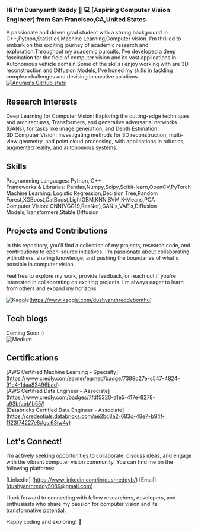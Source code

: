 ### Hi I'm Dushyanth Reddy 👋 💻 [Aspiring Computer Vision Engineer] from San Francisco,CA,United States

A passionate and driven grad student with a strong background in C++,Python,Statistics,Machine Learning,Computer vision. I'm thrilled to embark on this exciting journey of academic research and exploration.Throughout my academic pursuits, I've developed a deep fascination for the field of computer vision and its vast applications in Autonomous vehicle domain.Some of the skills i enjoy working with are 3D reconstruction and Diffusion Models, I've honed my skills in tackling complex challenges and devising innovative solutions.
[![Anurag's GitHub stats](https://github-readme-stats.vercel.app/api?username=dushyanthreddy000)](https://github.com/anuraghazra/github-readme-stats)

## Research Interests
Deep Learning for Computer Vision: Exploring the cutting-edge techniques and architectures, Transformers, and generative adversarial networks (GANs), for tasks like image generation, and Depth Estimation. <br />
3D Computer Vision: Investigating methods for 3D reconstruction, multi-view geometry, and point cloud processing, with applications in robotics, augmented reality, and autonomous systems.

## Skills
Programming Languages: Python, C++ <br />
Frameworks & Libraries: Pandas,Numpy,Scipy,Scikit-learn,OpenCV,PyTorch <br />
Machine Learning: Logistic Regression,Decision Tree,Random Forest,XGBoost,CatBoost,LightGBM,KNN,SVM,K-Means,PCA <br />
Computer Vision: CNN(VGG19,ResNet),GAN's,VAE's,Diffusion Models,Transformers,Stable Diffusion <br />

## Projects and Contributions

In this repository, you'll find a collection of my projects, research code, and contributions to open-source initiatives. I'm passionate about collaborating with others, sharing knowledge, and pushing the boundaries of what's possible in computer vision.

Feel free to explore my work, provide feedback, or reach out if you're interested in collaborating on exciting projects. I'm always eager to learn from others and expand my horizons.<br />

![Kaggle](https://img.shields.io/badge/Kaggle-035a7d?style=for-the-badge&logo=kaggle&logoColor=white)(https://www.kaggle.com/dushyanthreddybonthu)

## Tech blogs
Coming Soon :) <br />
![Medium](https://img.shields.io/badge/Medium-12100E?style=for-the-badge&logo=medium&logoColor=white)

## Certifications

[AWS Certified Machine Learning – Specialty] (https://www.credly.com/earner/earned/badge/7399d27e-c547-4824-91c4-1daa83496bad) <br />
[AWS Certified Data Engineer – Associate] (https://www.credly.com/badges/7fdf5320-a1e5-417e-8278-a93bfabb1b55/) <br />
[Databricks Certified Data Engineer - Associate] (https://credentials.databricks.com/ae2bc8a2-683c-48e7-b94f-1123f74227e8#gs.63iw4v) <br />

## Let's Connect!

I'm actively seeking opportunities to collaborate, discuss ideas, and engage with the vibrant computer vision community. You can find me on the following platforms:

[LinkedIn] (https://www.linkedin.com/in/dushreddyb/)
[Email]: [dushyanthreddy5089@gmail.com]

I look forward to connecting with fellow researchers, developers, and enthusiasts who share my passion for computer vision and its transformative potential.

Happy coding and exploring! 🚀
